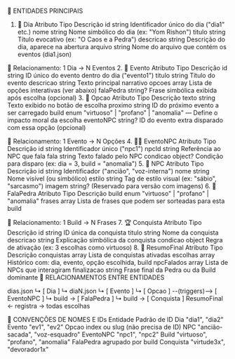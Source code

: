 🧩 ENTIDADES PRINCIPAIS

1. 📘 Dia
Atributo	Tipo	Descrição
id	string	Identificador único do dia ("dia1" etc.)
nome	string	Nome simbólico do dia (ex: "Yom Rishon")
titulo	string	Título evocativo (ex: "O Caos e a Pedra")
descricao	string	Descrição do dia, aparece na abertura
arquivo	string	Nome do arquivo que contém os eventos (dia1.json)

🔗 Relacionamento: 1 Dia → N Eventos
2. 🧱 Evento
Atributo	Tipo	Descrição
id	string	ID único do evento dentro do dia ("evento1")
titulo	string	Título do evento
descricao	string	Texto principal narrativo
opcoes	array	Lista de opções interativas (ver abaixo)
falaPedra	string?	Frase simbólica exibida após escolha (opcional)
3. 🧭 Opcao
Atributo	Tipo	Descrição
texto	string	Texto exibido no botão de escolha
proximo	string	ID do próximo evento a ser carregado
build	enum	"virtuoso" | "profano" | "anomalia" — Define o impacto moral da escolha
eventoNPC	string?	ID do evento extra disparado com essa opção (opcional)

🔗 Relacionamento: 1 Evento → N Opções
4. 🧑‍🎤 EventoNPC
Atributo	Tipo	Descrição
id	string	Identificador único ("npc1")
npcId	string	Referência ao NPC que fala
fala	string	Texto falado pelo NPC
condicao	object?	Condição para disparo (ex: dia = 3, build = "anomalia")
5. 🧙 NPC
Atributo	Tipo	Descrição
id	string	Identificador ("ancião", "voz-interna")
nome	string	Nome visível (ou simbólico)
estilo	string	Tag de estilo visual (ex: "sábio", "sarcasmo")
imagem	string?	(Reservado para versão com imagens)
6. 💬 FalaPedra
Atributo	Tipo	Descrição
build	enum	"virtuoso" | "profano" | "anomalia"
frases	array	Lista de frases que podem ser sorteadas para esta build

🔗 Relacionamento: 1 Build → N Frases
7. 🏆 Conquista
Atributo	Tipo	Descrição
id	string	ID única da conquista
titulo	string	Nome da conquista
descricao	string	Explicação simbólica da conquista
condicao	object	Regra de ativação (ex: 3 escolhas como virtuoso)
8. 📄 ResumoFinal
Atributo	Tipo	Descrição
conquistas	array	Lista de conquistas ativadas
escolhas	array	Histórico com: dia, evento, opção escolhida, build
npcFalados	array	Lista de NPCs que interagiram
finalizacao	string	Frase final da Pedra ou da Build dominante
🔗 RELACIONAMENTOS ENTRE ENTIDADES

dias.json
  ↳ [ Dia ]
        ↳ diaN.json
             ↳ [ Evento ]
                   ↳ [ Opcao ] --(triggers)--> [ EventoNPC ]
                                 ↳ build → [ FalaPedra ]
                                 ↳ build → [ Conquista ]
ResumoFinal ← registra → todas escolhas

🧠 CONVENÇÕES DE NOMES E IDs
Entidade	Padrão de ID
Dia	"dia1", "dia2"
Evento	"ev1", "ev2"
Opcao	index ou slug (não precisa de ID)
NPC	"ancião-sacada", "voz-esquadro"
EventoNPC	"npc1", "npc2"
Build	"virtuoso", "profano", "anomalia"
FalaPedra	agrupado por build
Conquista	"virtude3x", "devorador1x"
